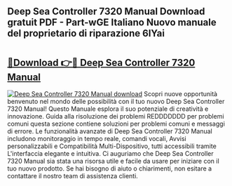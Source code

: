 ## Deep Sea Controller 7320 Manual Download gratuit PDF - Part-wGE Italiano Nuovo manuale del proprietario di riparazione 6IYai

# <h2><a href="http://dfbbax.blite.top/?on=Deep+Sea+Controller+7320+Manual">🔗Download 👉🔴 Deep Sea Controller 7320 Manual</a></h2>

[![Deep Sea Controller 7320 Manual download](https://i.imgur.com/lujVjoI.png)](http://dfbbax.blite.top/?on=Deep+Sea+Controller+7320+Manual)
Scopri nuove opportunità benvenuto nel mondo delle possibilità con il tuo nuovo Deep Sea Controller 7320 Manual! Questo Manuale esplora il suo potenziale di creatività e innovazione. Guida alla risoluzione dei problemi REDDDDDDD per problemi comuni questa sezione contiene soluzioni per problemi comuni e messaggi di errore. Le funzionalità avanzate di Deep Sea Controller 7320 Manual includono monitoraggio in tempo reale, comandi vocali, Avvisi personalizzabili e Compatibilità Multi-Dispositivo, tutti accessibili tramite L'interfaccia elegante e intuitiva. Ci auguriamo che Deep Sea Controller 7320 Manual sia stata una risorsa utile e facile da usare per iniziare con il tuo nuovo prodotto. Se hai bisogno di aiuto o chiarimenti, non esitare a contattare il nostro team di assistenza clienti.
